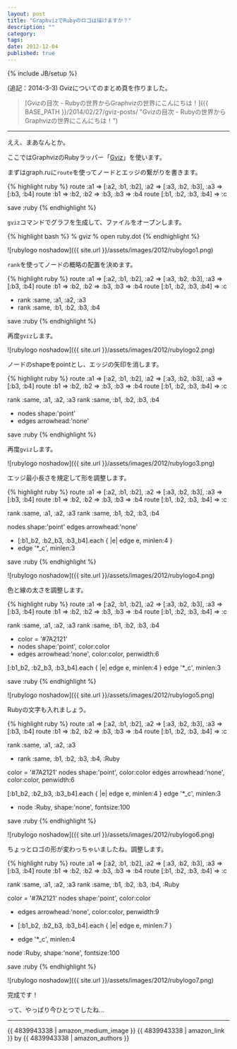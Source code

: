 ```yaml
---
layout: post
title: "GraphvizでRubyのロゴは描けますか？"
description: ""
category: 
tags: 
date: 2012-12-04
published: true
---
```

{% include JB/setup %}

(追記：2014-3-3) Gvizについてのまとめ頁を作りました。

> [Gvizの目次 - Rubyの世界からGraphvizの世界にこんにちは！]({{ BASE_PATH }}/2014/02/27/gviz-posts/ "Gvizの目次 - Rubyの世界からGraphvizの世界にこんにちは！")

---

ええ、まあなんとか。

ここではGraphvizのRubyラッパー「[Gviz](https://rubygems.org/gems/gviz 'gviz | RubyGems.org | your community gem host')」を使います。

まずはgraph.ruに`route`を使ってノードとエッジの繋がりを書きます。

{% highlight ruby %}
route :a1 => [:a2, :b1, :b2], :a2 => [:a3, :b2, :b3], :a3 => [:b3, :b4]
route :b1 => :b2, :b2 => :b3, :b3 => :b4
route [:b1, :b2, :b3, :b4] => :c

save :ruby
{% endhighlight %}

`gviz`コマンドでグラフを生成して、ファイルをオープンします。

{% highlight bash %}
% gviz
% open ruby.dot
{% endhighlight %}

![rubylogo noshadow]({{ site.url }}/assets/images/2012/rubylogo1.png)


`rank`を使ってノードの概略の配置を決めます。

{% highlight ruby %}
route :a1 => [:a2, :b1, :b2], :a2 => [:a3, :b2, :b3], :a3 => [:b3, :b4]
route :b1 => :b2, :b2 => :b3, :b3 => :b4
route [:b1, :b2, :b3, :b4] => :c

+ rank :same, :a1, :a2, :a3
+ rank :same, :b1, :b2, :b3, :b4

save :ruby
{% endhighlight %}

再度`gviz`します。

![rubylogo noshadow]({{ site.url }}/assets/images/2012/rubylogo2.png)

ノードのshapeをpointとし、エッジの矢印を消します。

{% highlight ruby %}
route :a1 => [:a2, :b1, :b2], :a2 => [:a3, :b2, :b3], :a3 => [:b3, :b4]
route :b1 => :b2, :b2 => :b3, :b3 => :b4
route [:b1, :b2, :b3, :b4] => :c

rank :same, :a1, :a2, :a3
rank :same, :b1, :b2, :b3, :b4

+ nodes shape:'point'
+ edges arrowhead:'none'

save :ruby
{% endhighlight %}

再度`gviz`します。

![rubylogo noshadow]({{ site.url }}/assets/images/2012/rubylogo3.png)


エッジ最小長さを規定して形を調整します。

{% highlight ruby %}
route :a1 => [:a2, :b1, :b2], :a2 => [:a3, :b2, :b3], :a3 => [:b3, :b4]
route :b1 => :b2, :b2 => :b3, :b3 => :b4
route [:b1, :b2, :b3, :b4] => :c

rank :same, :a1, :a2, :a3
rank :same, :b1, :b2, :b3, :b4

nodes shape:'point'
edges arrowhead:'none'

+ [:b1_b2, :b2_b3, :b3_b4].each { |e| edge e, minlen:4 }
+ edge '*_c', minlen:3

save :ruby
{% endhighlight %}


![rubylogo noshadow]({{ site.url }}/assets/images/2012/rubylogo4.png)


色と線の太さを調整します。

{% highlight ruby %}
route :a1 => [:a2, :b1, :b2], :a2 => [:a3, :b2, :b3], :a3 => [:b3, :b4]
route :b1 => :b2, :b2 => :b3, :b3 => :b4
route [:b1, :b2, :b3, :b4] => :c

rank :same, :a1, :a2, :a3
rank :same, :b1, :b2, :b3, :b4

+ color = '#7A2121'
+ nodes shape:'point', color:color
+ edges arrowhead:'none', color:color, penwidth:6

[:b1_b2, :b2_b3, :b3_b4].each { |e| edge e, minlen:4 }
edge '*_c', minlen:3

save :ruby
{% endhighlight %}

![rubylogo noshadow]({{ site.url }}/assets/images/2012/rubylogo5.png)


Rubyの文字も入れましょう。

{% highlight ruby %}
route :a1 => [:a2, :b1, :b2], :a2 => [:a3, :b2, :b3], :a3 => [:b3, :b4]
route :b1 => :b2, :b2 => :b3, :b3 => :b4
route [:b1, :b2, :b3, :b4] => :c

rank :same, :a1, :a2, :a3
+ rank :same, :b1, :b2, :b3, :b4, :Ruby

color = '#7A2121'
nodes shape:'point', color:color
edges arrowhead:'none', color:color, penwidth:6

[:b1_b2, :b2_b3, :b3_b4].each { |e| edge e, minlen:4 }
edge '*_c', minlen:3

+ node :Ruby, shape:'none', fontsize:100

save :ruby
{% endhighlight %}


![rubylogo noshadow]({{ site.url }}/assets/images/2012/rubylogo6.png)

ちょっとロゴの形が変わっちゃいましたね。調整します。

{% highlight ruby %}
route :a1 => [:a2, :b1, :b2], :a2 => [:a3, :b2, :b3], :a3 => [:b3, :b4]
route :b1 => :b2, :b2 => :b3, :b3 => :b4
route [:b1, :b2, :b3, :b4] => :c

rank :same, :a1, :a2, :a3
rank :same, :b1, :b2, :b3, :b4, :Ruby

color = '#7A2121'
nodes shape:'point', color:color
+ edges arrowhead:'none', color:color, penwidth:9

+ [:b1_b2, :b2_b3, :b3_b4].each { |e| edge e, minlen:7 }
+ edge '*_c', minlen:4

node :Ruby, shape:'none', fontsize:100

save :ruby
{% endhighlight %}

![rubylogo noshadow]({{ site.url }}/assets/images/2012/rubylogo7.png)

完成です！

って、やっぱり今ひとつでしたね...

---

{{ 4839943338 | amazon_medium_image }}
{{ 4839943338 | amazon_link }} by {{ 4839943338 | amazon_authors }}



